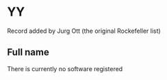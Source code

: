 # YY
Record added by Jurg Ott (the original Rockefeller list)

## Full name
There is currently no software registered
